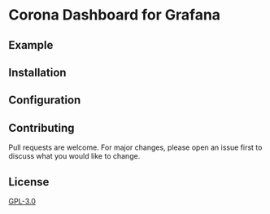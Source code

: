 # Corona Dashboard for Grafana

## Example

## Installation

## Configuration

## Contributing
Pull requests are welcome. For major changes, please open an issue first to discuss what you would like to change.

## License
[GPL-3.0](https://github.com/4ndyZ/Corona-Dashboard/blob/master/LICENSE)
